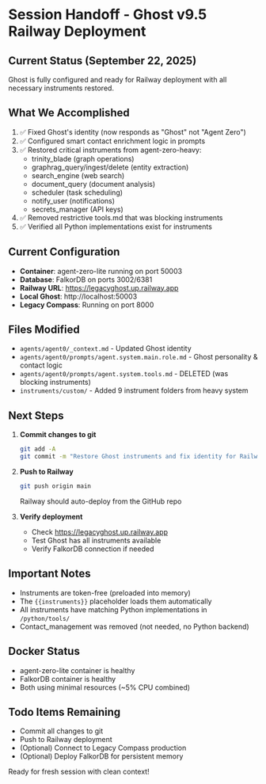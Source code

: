 # Session Handoff - Ghost v9.5 Railway Deployment

## Current Status (September 22, 2025)
Ghost is fully configured and ready for Railway deployment with all necessary instruments restored.

## What We Accomplished
1. ✅ Fixed Ghost's identity (now responds as "Ghost" not "Agent Zero")
2. ✅ Configured smart contact enrichment logic in prompts
3. ✅ Restored critical instruments from agent-zero-heavy:
   - trinity_blade (graph operations)
   - graphrag_query/ingest/delete (entity extraction)
   - search_engine (web search)
   - document_query (document analysis)
   - scheduler (task scheduling)
   - notify_user (notifications)
   - secrets_manager (API keys)
4. ✅ Removed restrictive tools.md that was blocking instruments
5. ✅ Verified all Python implementations exist for instruments

## Current Configuration
- **Container**: agent-zero-lite running on port 50003
- **Database**: FalkorDB on ports 3002/6381
- **Railway URL**: https://legacyghost.up.railway.app
- **Local Ghost**: http://localhost:50003
- **Legacy Compass**: Running on port 8000

## Files Modified
- `agents/agent0/_context.md` - Updated Ghost identity
- `agents/agent0/prompts/agent.system.main.role.md` - Ghost personality & contact logic
- `agents/agent0/prompts/agent.system.tools.md` - DELETED (was blocking instruments)
- `instruments/custom/` - Added 9 instrument folders from heavy system

## Next Steps
1. **Commit changes to git**
   ```bash
   git add -A
   git commit -m "Restore Ghost instruments and fix identity for Railway deployment"
   ```

2. **Push to Railway**
   ```bash
   git push origin main
   ```
   Railway should auto-deploy from the GitHub repo

3. **Verify deployment**
   - Check https://legacyghost.up.railway.app
   - Test Ghost has all instruments available
   - Verify FalkorDB connection if needed

## Important Notes
- Instruments are token-free (preloaded into memory)
- The `{{instruments}}` placeholder loads them automatically
- All instruments have matching Python implementations in `/python/tools/`
- Contact_management was removed (not needed, no Python backend)

## Docker Status
- agent-zero-lite container is healthy
- FalkorDB container is healthy
- Both using minimal resources (~5% CPU combined)

## Todo Items Remaining
- Commit all changes to git
- Push to Railway deployment
- (Optional) Connect to Legacy Compass production
- (Optional) Deploy FalkorDB for persistent memory

Ready for fresh session with clean context!